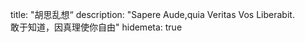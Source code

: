 title:  "胡思乱想“
description: "Sapere Aude,quia Veritas Vos Liberabit.  
敢于知道，因真理使你自由"
hidemeta: true
